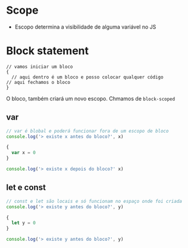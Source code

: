 # Scope

* Escopo determina a visibilidade de alguma variável no JS 

# Block statement
```JS
// vamos iniciar um bloco
{
  // aqui dentro é um bloco e posso colocar qualquer código
// aqui fechamos o bloco
}
```
O bloco, também criará um novo escopo. Chmamos de `block-scoped`


## var 
```js
// var é blobal e poderá funcionar fora de um escopo de bloco
console.log('> existe x antes do bloco?', x)

{
  var x = 0
}

console.log('> existe x depois do bloco?' x)
```

## let e const
```js
// const e let são locais e só funcionam no espaço onde foi criada
console.log('> existe y antes do bloco?', y)

{
  let y = 0
}

console.log('> existe y antes do bloco?', y)
```

